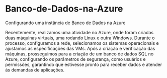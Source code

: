 # Banco-de-Dados-na-Azure
Configurando uma instância de Banco de Dados na Azure

Recentemente, realizamos uma atividade no Azure, onde foram criadas duas máquinas virtuais, uma rodando Linux e outra Windows. 
Durante o processo, configuramos a rede, selecionamos os sistemas operacionais e ajustamos as especificações das VMs. 
Após a criação e verificação das máquinas, prosseguimos para a criação de um banco de dados SQL no Azure,
configurando os parâmetros de segurança, como usuários e permissões, garantindo que estivesse pronto para receber dados e atender às demandas de aplicações.

